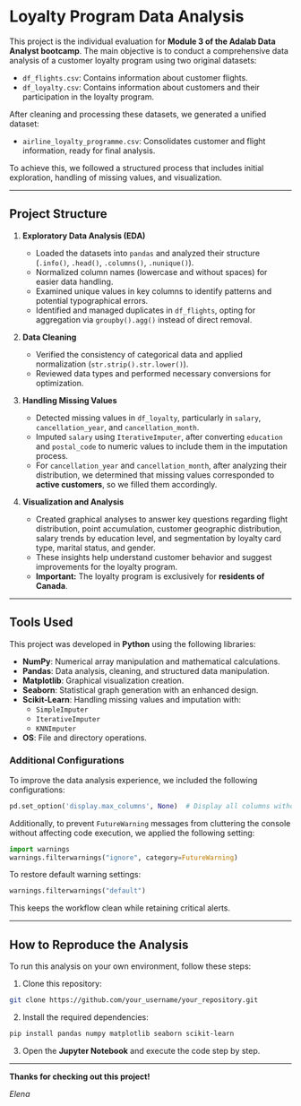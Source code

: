 # Loyalty Program Data Analysis

This project is the individual evaluation for **Module 3 of the Adalab Data Analyst bootcamp**. The main objective is to conduct a comprehensive data analysis of a customer loyalty program using two original datasets:

- `df_flights.csv`: Contains information about customer flights.
- `df_loyalty.csv`: Contains information about customers and their participation in the loyalty program.

After cleaning and processing these datasets, we generated a unified dataset:

- `airline_loyalty_programme.csv`: Consolidates customer and flight information, ready for final analysis.

To achieve this, we followed a structured process that includes initial exploration, handling of missing values, and visualization.

---

## Project Structure

1. **Exploratory Data Analysis (EDA)**
   - Loaded the datasets into `pandas` and analyzed their structure (`.info()`, `.head()`, `.columns()`, `.nunique()`).
   - Normalized column names (lowercase and without spaces) for easier data handling.
   - Examined unique values in key columns to identify patterns and potential typographical errors.
   - Identified and managed duplicates in `df_flights`, opting for aggregation via `groupby().agg()` instead of direct removal.

2. **Data Cleaning**
   - Verified the consistency of categorical data and applied normalization (`str.strip().str.lower()`).
   - Reviewed data types and performed necessary conversions for optimization.

3. **Handling Missing Values**
   - Detected missing values in `df_loyalty`, particularly in `salary`, `cancellation_year`, and `cancellation_month`.
   - Imputed `salary` using `IterativeImputer`, after converting `education` and `postal_code` to numeric values to include them in the imputation process.
   - For `cancellation_year` and `cancellation_month`, after analyzing their distribution, we determined that missing values corresponded to **active customers**, so we filled them accordingly.

4. **Visualization and Analysis**
   - Created graphical analyses to answer key questions regarding flight distribution, point accumulation, customer geographic distribution, salary trends by education level, and segmentation by loyalty card type, marital status, and gender.
   - These insights help understand customer behavior and suggest improvements for the loyalty program.
   - **Important:** The loyalty program is exclusively for **residents of Canada**.

---

## Tools Used

This project was developed in **Python** using the following libraries:

- **NumPy**: Numerical array manipulation and mathematical calculations.
- **Pandas**: Data analysis, cleaning, and structured data manipulation.
- **Matplotlib**: Graphical visualization creation.
- **Seaborn**: Statistical graph generation with an enhanced design.
- **Scikit-Learn**: Handling missing values and imputation with:
  - `SimpleImputer`
  - `IterativeImputer`
  - `KNNImputer`
- **OS**: File and directory operations.

### Additional Configurations

To improve the data analysis experience, we included the following configurations:

```python
pd.set_option('display.max_columns', None)  # Display all columns without truncation
```

Additionally, to prevent `FutureWarning` messages from cluttering the console without affecting code execution, we applied the following setting:

```python
import warnings
warnings.filterwarnings("ignore", category=FutureWarning)
```

To restore default warning settings:

```python
warnings.filterwarnings("default")
```

This keeps the workflow clean while retaining critical alerts.

---

## How to Reproduce the Analysis

To run this analysis on your own environment, follow these steps:

1. Clone this repository:

```bash
git clone https://github.com/your_username/your_repository.git
```

2. Install the required dependencies:

```bash
pip install pandas numpy matplotlib seaborn scikit-learn
```

3. Open the **Jupyter Notebook** and execute the code step by step.


---
 **Thanks for checking out this project!** 

 _Elena_

